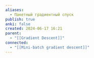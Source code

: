 ```yaml
---
aliases:
  - Пакетный градиентный спуск
publish: true
anki: false
created: 2024-06-17 16:21
parent:
  - "[[Gradient Descent]]"
connected:
  - "[[Mini-batch gradient descent]]"
---
```

